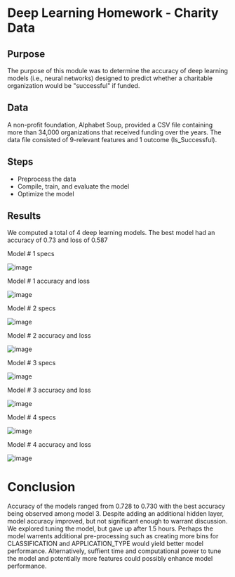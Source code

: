 # Deep Learning Homework - Charity Data

## Purpose

The purpose of this module was to determine the accuracy of deep learning models (i.e., neural networks) designed to predict whether a charitable organization would be "successful" if funded. 

## Data

A non-profit foundation, Alphabet Soup, provided a CSV file containing more than 34,000 organizations that received funding over the years. The data file consisted of 9-relevant features and 1 outcome (Is_Successful).

## Steps

*  Preprocess the data
*  Compile, train, and evaluate the model
*  Optimize the model

## Results

We computed a total of 4 deep learning models. The best model had an accuracy of 0.73 and loss of 0.587

Model # 1 specs

![image](https://user-images.githubusercontent.com/82011523/141741353-708da506-c864-4e1b-9bf0-d10fce9fcf95.png)


Model # 1 accuracy and loss

![image](https://user-images.githubusercontent.com/82011523/141741438-88635f69-b146-4b5c-ad62-4e6cf52fc467.png)


Model # 2 specs

![image](https://user-images.githubusercontent.com/82011523/141741498-b527299c-60a6-4a98-b0da-78e4b4eef400.png)


Model # 2 accuracy and loss

![image](https://user-images.githubusercontent.com/82011523/141741559-54ef9832-66c7-4c8e-af3a-6c8aa602fa17.png)


Model # 3 specs

![image](https://user-images.githubusercontent.com/82011523/141741645-225420a8-a328-4480-8b82-7ee08a637372.png)


Model # 3 accuracy and loss

![image](https://user-images.githubusercontent.com/82011523/141741716-bd1124ae-7f2b-4749-85cf-7fa4c76d8fdf.png)


Model # 4 specs

![image](https://user-images.githubusercontent.com/82011523/141741775-b7fb21c7-52ed-4e25-8385-5246deb766a4.png)


Model # 4 accuracy and loss

![image](https://user-images.githubusercontent.com/82011523/141741878-89ac2559-6100-4cc7-a386-3fa4c11e9bfd.png)


#  Conclusion

Accuracy of the models ranged from 0.728 to 0.730 with the best accuracy being observed among model 3. Despite adding an additional hidden layer, model accuracy improved, but not significant enough to warrant discussion. We explored tuning the model, but gave up after 1.5 hours.  Perhaps the model warrents additional pre-processing such as creating more bins for CLASSIFICATION and APPLICATION_TYPE would yield better model performance.  Alternatively, suffient time and computational power to tune the model and potentially more features could possibly enhance model performance.  
